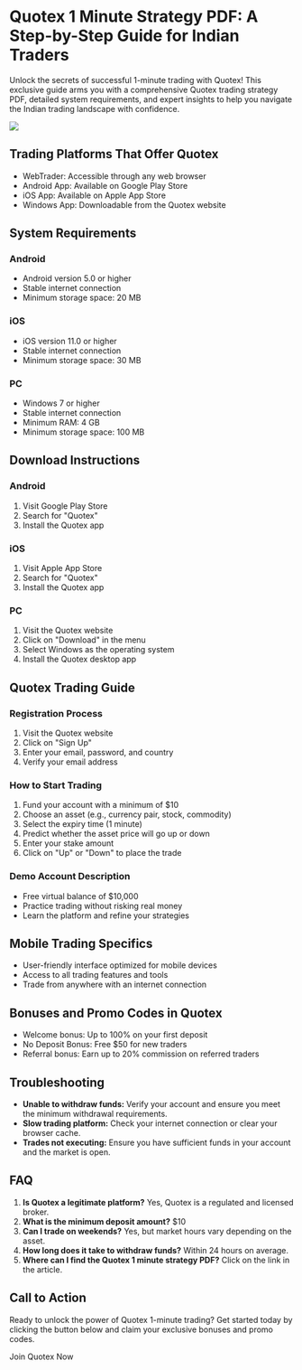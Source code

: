 

# Quotex 1 Minute Strategy PDF: A Step-by-Step Guide for Indian Traders

Unlock the secrets of successful 1-minute trading with Quotex! This
exclusive guide arms you with a comprehensive Quotex trading strategy
PDF, detailed system requirements, and expert insights to help you
navigate the Indian trading landscape with confidence.

[![](https://static.quotex.io/files/4_en/300_250.jpg)](https://traff.sbs/brokerqxlid)




## Trading Platforms That Offer Quotex

-   WebTrader: Accessible through any web browser
-   Android App: Available on Google Play Store
-   iOS App: Available on Apple App Store
-   Windows App: Downloadable from the Quotex website

## System Requirements

### Android

-   Android version 5.0 or higher
-   Stable internet connection
-   Minimum storage space: 20 MB

### iOS

-   iOS version 11.0 or higher
-   Stable internet connection
-   Minimum storage space: 30 MB

### PC

-   Windows 7 or higher
-   Stable internet connection
-   Minimum RAM: 4 GB
-   Minimum storage space: 100 MB

## Download Instructions

### Android

1.  Visit Google Play Store
2.  Search for "Quotex"
3.  Install the Quotex app

### iOS

1.  Visit Apple App Store
2.  Search for "Quotex"
3.  Install the Quotex app

### PC

1.  Visit the Quotex website
2.  Click on "Download" in the menu
3.  Select Windows as the operating system
4.  Install the Quotex desktop app

## Quotex Trading Guide

### Registration Process

1.  Visit the Quotex website
2.  Click on "Sign Up"
3.  Enter your email, password, and country
4.  Verify your email address

### How to Start Trading

1.  Fund your account with a minimum of \$10
2.  Choose an asset (e.g., currency pair, stock, commodity)
3.  Select the expiry time (1 minute)
4.  Predict whether the asset price will go up or down
5.  Enter your stake amount
6.  Click on "Up" or "Down" to place the trade

### Demo Account Description

-   Free virtual balance of \$10,000
-   Practice trading without risking real money
-   Learn the platform and refine your strategies

## Mobile Trading Specifics

-   User-friendly interface optimized for mobile devices
-   Access to all trading features and tools
-   Trade from anywhere with an internet connection

## Bonuses and Promo Codes in Quotex

-   Welcome bonus: Up to 100% on your first deposit
-   No Deposit Bonus: Free \$50 for new traders
-   Referral bonus: Earn up to 20% commission on referred traders

## Troubleshooting

-   **Unable to withdraw funds:** Verify your account and ensure you
    meet the minimum withdrawal requirements.
-   **Slow trading platform:** Check your internet connection or clear
    your browser cache.
-   **Trades not executing:** Ensure you have sufficient funds in your
    account and the market is open.

## FAQ

1.  **Is Quotex a legitimate platform?** Yes, Quotex is a regulated and
    licensed broker.
2.  **What is the minimum deposit amount?** \$10
3.  **Can I trade on weekends?** Yes, but market hours vary depending on
    the asset.
4.  **How long does it take to withdraw funds?** Within 24 hours on
    average.
5.  **Where can I find the Quotex 1 minute strategy PDF?** Click on the
    link in the article.

## Call to Action

Ready to unlock the power of Quotex 1-minute trading? Get started today
by clicking the button below and claim your exclusive bonuses and promo
codes.

Join Quotex Now

